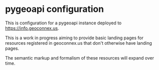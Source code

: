 # pygeoapi configuration

This is configuration for a pygeoapi instance deployed to https://info.geoconnex.us. 

This is a work in progress aiming to provide basic landing pages for resources registered in geoconnex.us that don't otherwise have landing pages. 

The semantic markup and formalism of these resources will expand over time.